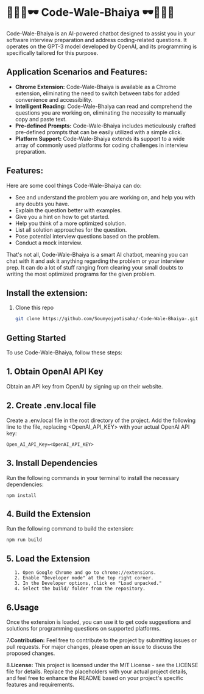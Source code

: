 # 👨🏻‍💻🕶️ Code-Wale-Bhaiya 🕶️👨🏻‍💻

Code-Wale-Bhaiya is an AI-powered chatbot designed to assist you in your software interview preparation and address coding-related questions. It operates on the GPT-3 model developed by OpenAI, and its programming is specifically tailored for this purpose.

## Application Scenarios and Features:

- **Chrome Extension:** Code-Wale-Bhaiya is available as a Chrome extension, eliminating the need to switch between tabs for added convenience and accessibility.
- **Intelligent Reading:** Code-Wale-Bhaiya can read and comprehend the questions you are working on, eliminating the necessity to manually copy and paste text.
- **Pre-defined Prompts:** Code-Wale-Bhaiya includes meticulously crafted pre-defined prompts that can be easily utilized with a simple click.
- **Platform Support:** Code-Wale-Bhaiya extends its support to a wide array of commonly used platforms for coding challenges in interview preparation.

## Features:

Here are some cool things Code-Wale-Bhaiya can do:
- See and understand the problem you are working on, and help you with any doubts you have.
- Explain the question better with examples.
- Give you a hint on how to get started.
- Help you think of a more optimized solution.
- List all solution approaches for the question.
- Pose potential interview questions based on the problem.
- Conduct a mock interview.

That's not all, Code-Wale-Bhaiya is a smart AI chatbot, meaning you can chat with it and ask it anything regarding the problem or your interview prep. It can do a lot of stuff ranging from clearing your small doubts to writing the most optimized programs for the given problem.

## Install the extension:

1. Clone this repo
   ```bash
   git clone https://github.com/Soumyojyotisaha/-Code-Wale-Bhaiya-.git
   ```
## Getting Started
To use Code-Wale-Bhaiya, follow these steps:

## 1. Obtain OpenAI API Key

Obtain an API key from OpenAI by signing up on their website.
## 2. Create .env.local file

Create a .env.local file in the root directory of the project.
Add the following line to the file, replacing <OpenAI_API_KEY> with your actual OpenAI API key:
```
Open_AI_API_Key=<OpenAI_API_KEY>
```
## 3. Install Dependencies
Run the following commands in your terminal to install the necessary dependencies:
```
npm install
```
## 4. Build the Extension
Run the following command to build the extension:
```
npm run build
```
## 5. Load the Extension
```
   1. Open Google Chrome and go to chrome://extensions.
   2. Enable "Developer mode" at the top right corner.
   3. In the Developer options, click on "Load unpacked."
   4. Select the build/ folder from the repository.
```
## 6.Usage
Once the extension is loaded, you can use it to get code suggestions and solutions for programming questions on supported platforms.

7.**Contribution:**
Feel free to contribute to the project by submitting issues or pull requests. For major changes, please open an issue to discuss the proposed changes.

8.**License:**
This project is licensed under the MIT License - see the LICENSE file for details.
Replace the placeholders with your actual project details, and feel free to enhance the README based on your project's specific features and requirements.
